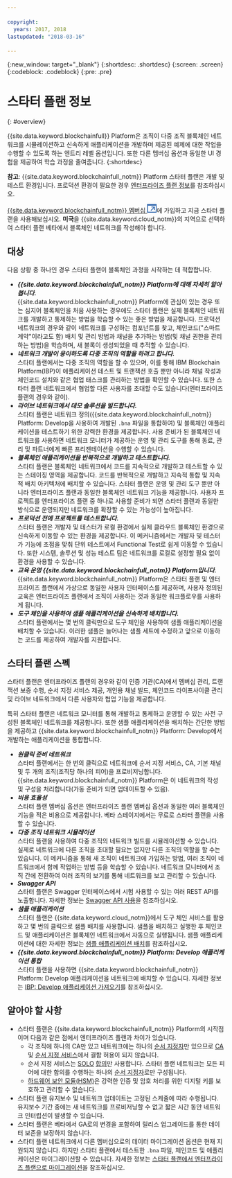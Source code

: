 ```yaml
---

copyright:
  years: 2017, 2018
lastupdated: "2018-03-16"

---
```


{:new_window: target="_blank"}
{:shortdesc: .shortdesc}
{:screen: .screen}
{:codeblock: .codeblock}
{:pre: .pre}

# 스타터 플랜 정보
{: #overview}

{{site.data.keyword.blockchainfull}} Platform은 조직이 다중 조직 블록체인 네트워크를 시뮬레이션하고 신속하게 애플리케이션을 개발하며 제공된 예제에 대한 작업을 수행할 수 있도록 하는 엔트리 레벨 옵션입니다. 또한 다른 멤버십 옵션과 동일한 UI 경험을 제공하여 학습 과정을 줄여줍니다.
{:shortdesc}

**참고**: {{site.data.keyword.blockchainfull_notm}} Platform 스타터 플랜은 개발 및 테스트 환경입니다. 프로덕션 환경이 필요한 경우 [엔터프라이즈 플랜 정보](enterprise_plan.html)를 참조하십시오.

[{{site.data.keyword.blockchainfull_notm}} 멤버십 ![외부 링크 아이콘](images/external_link.svg "외부 링크 아이콘")](https://console.bluemix.net/catalog/services/blockchain?env_id=ibm:yp:us-south&taxonomyNavigation=apps)에 가입하고 지금 스타터 플랜을 사용해보십시오. **미국**을 {{site.data.keyword.cloud_notm}}의 지역으로 선택하여 스타터 플랜 베타에서 블록체인 네트워크를 작성해야 합니다.


## 대상

다음 상황 중 하나인 경우 스타터 플랜이 블록체인 과정을 시작하는 데 적합합니다.
- **_{{site.data.keyword.blockchainfull_notm}} Platform에 대해 자세히 알아봅니다._**  
    {{site.data.keyword.blockchainfull_notm}} Platform에 관심이 있는 경우 또는 심지어 블록체인을 처음 사용하는 경우에도 스타터 플랜은 실제 블록체인 네트워크를 개발하고 통제하는 방법을 학습할 수 있는 좋은 방법을 제공합니다. 프로덕션 네트워크의 경우와 같이 네트워크를 구성하는 컴포넌트를 찾고, 체인코드("스마트 계약"이라고도 함) 배치 및 관리 방법과 채널을 추가하는 방법(및 채널 권한을 관리하는 방법)을 학습하며, 새 블록이 생성되었을 때 추적할 수 있습니다. 
- **_네트워크 개발이 용이하도록 다중 조직의 역할을 하려고 합니다._**  
    스타터 플랜에서는 다중 조직의 역할을 할 수 있으며, 이를 통해 IBM Blockchain Platform(IBP)이 애플리케이션 테스트 및 트랜잭션 호출 뿐만 아니라 채널 작성과 체인코드 설치와 같은 협업 태스크를 관리하는 방법을 확인할 수 있습니다. 또한 스타터 플랜 네트워크에서 협업할 다른 사용자를 초대할 수도 있습니다(엔터프라이즈 플랜의 경우와 같이).
- **_라이브 네트워크에서 데모 솔루션을 빌드합니다._**  
    스타터 플랜은 네트워크 정의({{site.data.keyword.blockchainfull_notm}} Platform: Develop을 사용하여 개발된 `.bna` 파일을 통합하여) 및 블록체인 애플리케이션을 테스트하기 위한 강력한 환경을 제공합니다. 사용 준비가 된 블록체인 네트워크를 사용하면 네트워크 모니터가 제공하는 운영 및 관리 도구를 통해 동료, 관리 및 파트너에게 빠른 프리젠테이션을 수행할 수 있습니다.
- **_블록체인 애플리케이션을 반복적으로 개발하고 테스트합니다._**  
    스타터 플랜은 블록체인 네트워크에서 코드를 지속적으로 개발하고 테스트할 수 있는 스테이징 영역을 제공합니다. 코드를 반복적으로 개발하고 지속적 통합 및 지속적 배치 아키텍처에 배치할 수 있습니다. 스타터 플랜은 운영 및 관리 도구 뿐만 아니라 엔터프라이즈 플랜과 동일한 블록체인 네트워크 기능을 제공합니다. 사용자 프로젝트를 엔터프라이즈 플랜 중 하나로 사용할 준비가 되면 스타터 플랜과 동일한 방식으로 운영되지만 네트워크를 확장할 수 있는 가능성이 높아집니다.
- **_프로덕션 전에 프로젝트를 테스트합니다._**  
    스타터 플랜은 개발자 및 테스터가 로컬 환경에서 실제 클라우드 블록체인 환경으로 신속하게 이동할 수 있는 환경을 제공합니다. 이 메커니즘에서는 개발자 및 테스터가 기능에 초점을 맞춰 단위 테스트에서 Functional Test로 쉽게 이동할 수 있습니다. 또한 시스템, 솔루션 및 성능 테스트 팀은 네트워크를 로컬로 설정할 필요 없이 환경을 사용할 수 있습니다.
- **_교육 운영 {{site.data.keyword.blockchainfull_notm}} Platform입니다._**  
    {{site.data.keyword.blockchainfull_notm}} Platform은 스타터 플랜 및 엔터프라이즈 플랜에서 가상으로 동일한 사용자 인터페이스를<!--the same user interface--> 제공하며, 사용자 정의된 교육은 엔터프라이즈 플랜에서 조직이 사용하는 것과 동일한 워크플로우를 사용하게 됩니다.
- **_도구 체인을 사용하여 샘플 애플리케이션을 신속하게 배치합니다._**  
    스타터 플랜에서는 몇 번의 클릭만으로 도구 체인을 사용하여 샘플 애플리케이션을 배치할 수 있습니다. 이러한 샘플은 늘어나는 샘플 세트에 수정하고 앞으로 이동하는 코드를 제공하여 개발자를 지원합니다.


## 스타터 플랜 스펙

스타터 플랜은 엔터프라이즈 플랜의 경우와 같이 인증 기관(CA)에서 멤버십 관리, 트랜잭션 보증 수행, 순서 지정 서비스 제공, 개인용 채널 빌드, 체인코드 라이프사이클 관리 및 라이브 네트워크에서 다른 사용자와 협업 기능을 제공합니다.

특히 스타터 플랜은 네트워크 모니터를 통해 개발하고 통제하고 운영할 수 있는 사전 구성된 블록체인 네트워크를 제공합니다. 또한 샘플 애플리케이션을 배치하는 간단한 방법을 제공하고 {{site.data.keyword.blockchainfull_notm}} Platform: Develop에서 개발하는 애플리케이션을 통합합니다.

- **_원클릭 준비 네트워크_**  
    스타터 플랜에서는 한 번의 클릭으로 네트워크에 순서 지정 서비스, CA, 기본 채널 및 두 개의 조직(조직당 하나의 피어)을 프로비저닝합니다. {{site.data.keyword.blockchainfull_notm}} Platform은 이 네트워크의 작성 및 구성을 처리합니다(가동 준비가 되면 업데이트할 수 있음).  <!--The free trial provides you up to two organizations and two peers.-->
- **_비용 효율성_**  
    스타터 플랜 멤버십 옵션은 엔터프라이즈 플랜 멤버십 옵션과 동일한 여러 블록체인 기능을 적은 비용으로 제공합니다. <!--During a trial period of Starter Plan, you can provision a blockchain network with basic network resources for free.-->베타 스테이지에서는 무료로 스타터 플랜을 사용할 수 있습니다.
- **_다중 조직 네트워크 시뮬레이션_**  
    스타터 플랜을 사용하여 다중 조직의 네트워크 빌드를 시뮬레이션할 수 있습니다. 실제로 네트워크에 다른 조직을 초대할 필요는 없지만 다른 조직의 역할을 할 수는 있습니다. 이 메커니즘을 통해 새 조직이 네트워크에 가입하는 방법, 여러 조직이 네트워크에서 함께 작업하는 방법 등을 학습할 수 있습니다. 네트워크 모니터에서 조직 간에 전환하여 여러 조직의 보기를 통해 네트워크를 보고 관리할 수 있습니다.
    <!--**Note**: It might cause extra cost if you exceed the free trial resource limits of two organizations and two peers.-->
- **_Swagger API_**  
    스타터 플랜은 Swagger 인터페이스에서 시험 사용할 수 있는 여러 REST API를 노출합니다. 자세한 정보는 [Swagger API 사용](swagger_apis.html)을 참조하십시오.
- **_샘플 애플리케이션_**  
    스타터 플랜은 {{site.data.keyword.cloud_notm}}에서 도구 체인 서비스를 활용하고 몇 번의 클릭으로 샘플 배치를 사용합니다. 샘플을 배치하고 실행한 후 체인코드 및 애플리케이션은 블록체인 네트워크에서 자동으로 실행됩니다. 샘플 애플리케이션에 대한 자세한 정보는 [샘플 애플리케이션 배치](howto/prebuilt_samples.html)를 참조하십시오.
- **_{{site.data.keyword.blockchainfull_notm}} Platform: Develop 애플리케이션 통합_**  
    스타터 플랜을 사용하면 {{site.data.keyword.blockchainfull_notm}} Platform: Develop 애플리케이션을 네트워크에 배치할 수 있습니다. 자세한 정보는 [IBP: Develop 애플리케이션 가져오기](link)를 참조하십시오.

<!--
## Migrate to enterprise membership options
After you are confident to run your real business in {{site.data.keyword.blockchainfull_notm}} Platform, you can migrate from Starter Plan to Enterprise Plan.
-->

<!--
## Pricing
Starter Plan offers you a free trial for 60 days.  During the trial period, you can have a blockchain network with the basic configuration of 2 organizations and 1 peer per each organization.  After the trial period, you must pay $300 per month for your network with the same basic configuration.  If you need more peers, you must pay $75 per month for each additional peer.
The monthly fees are prorated and billed daily. For example, a member with basic network configuration (associated fee of $300) and 2 additional peers (per peer fee of $75 X 2 peers) needs to pay $450 every month. If the month has 30 days, the member pays $15 ($450/30) every day.
Network members can pay their bill with their own {{site.data.keyword.cloud_notm}} accounts that contain the space to create the network instance.  Alternatively, one network member can cover the bill for all members in the network.  For more details about how to pay for the blockchain networks, see [Paying for the network](howto/pay_for_the_network.html).
-->

## 알아야 할 사항

- 스타터 플랜은 {{site.data.keyword.blockchainfull_notm}} Platform의 시작점이며 다음과 같은 점에서 엔터프라이즈 플랜과 차이가 있습니다.
    - 각 조직에 하나의 CA만 있고 네트워크에는 하나의 [순서 지정자](glossary.html#orderer)만 있으므로 [CA](glossary.html#ca) 및 [순서 지정 서비스](glossary.html#orderer)에서 결함 허용이 되지 않습니다.
    - 순서 지정 서비스는 [SOLO](glossary.html#SOLO) [합의](glossary.html#consensus)만 사용합니다. 스타터 플랜 네트워크는 모든 피어에 대한 합의를 수행하는 하나의 [순서 지정자](glossary.html#orderer)로만 구성됩니다.
    - [하드웨어 보안 모듈(HSM)](glossary.html#hsm)은 강력한 인증 및 암호 처리를 위한 디지털 키를 보호하고 관리할 수 없습니다.
- 스타터 플랜 유지보수 및 네트워크 업데이트는 고정된 스케줄에 따라 수행됩니다. 유지보수 기간 중에는 새 네트워크를 프로비저닝할 수 없고 짧은 시간 동안 네트워크 인터럽션이 발생할 수 있습니다.
- 스타터 플랜은 베타에서 GA로의 변경을 포함하여 릴리스 업그레이드를 통한 데이터 보존을 보장하지 않습니다.
- 스타터 플랜 네트워크에서 다른 멤버십으로의 데이터 마이그레이션 옵션은 현재 지원되지 않습니다. 하지만 스타터 플랜에서 테스트한 `.bna` 파일, 체인코드 및 애플리케이션은 마이그레이션할 수 있습니다. 자세한 정보는 [스타터 플랜에서 엔터프라이즈 플랜으로 마이그레이션](get_start_starter_plan.html#migrate)을 참조하십시오.
